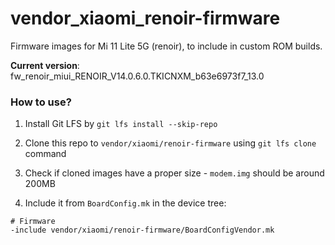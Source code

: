 # vendor_xiaomi_renoir-firmware

Firmware images for Mi 11 Lite 5G (renoir), to include in custom ROM builds.


**Current version**: fw_renoir_miui_RENOIR_V14.0.6.0.TKICNXM_b63e6973f7_13.0

### How to use?

1. Install Git LFS by `git lfs install --skip-repo`
 
2. Clone this repo to `vendor/xiaomi/renoir-firmware` using `git lfs clone` command

3. Check if cloned images have a proper size - `modem.img` should be around 200MB

4. Include it from `BoardConfig.mk` in the device tree:

```
# Firmware
-include vendor/xiaomi/renoir-firmware/BoardConfigVendor.mk
```